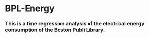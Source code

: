# BPL-Energy
### This is a time regression analysis of the electrical energy consumption of the Boston Publi Library.

